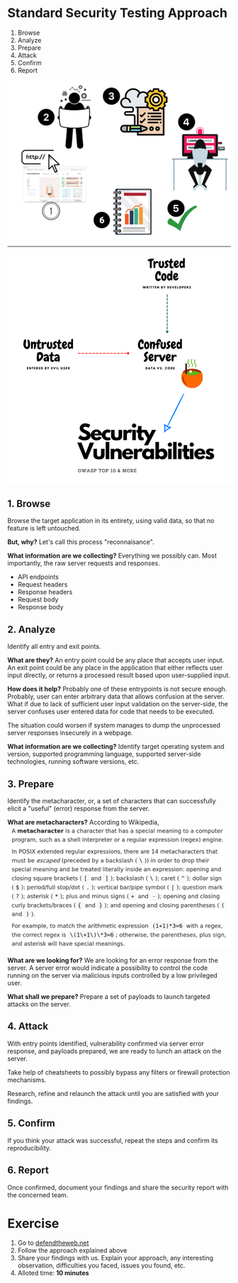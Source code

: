 # Standard Security Testing Approach

1. Browse
2. Analyze
3. Prepare
4. Attack
5. Confirm
6. Report

![Standard Approach](images/Approach.svg)

---

![Untrusted Data](images/Untrusted_Data.png)

## 1. Browse

Browse the target application in its entirety, using valid data, so that no feature is left untouched.

**But, why?**
Let's call this process "reconnaisance".

**What information are we collecting?**
Everything we possibly can. Most importantly, the raw server requests and responses.

* API endpoints
* Request headers
* Response headers
* Request body
* Response body

## 2. Analyze

Identify all entry and exit points.

**What are they?**
An entry point could be any place that accepts user input.
An exit point could be any place in the application that either reflects user input directly, or returns a processed result based upon user-supplied input. 

**How does it help?**
Probably one of these entrypoints is not secure enough. Probably, user can enter arbitrary data that allows confusion at the server. What if due to lack of sufficient user input validation on the server-side, the server confuses user entered data for code that needs to be executed.

The situation could worsen if system manages to dump the unprocessed server responses insecurely in a webpage.

**What information are we collecting?**
Identify target operating system and version, supported programming language, supported server-side technologies, running software versions, etc.

## 3. Prepare

Identify the metacharacter, or, a set of characters that can successfully elicit a "useful" (error) response from the server.

**What are metacharacters?**
According to Wikipedia,
![Metacharacters](images/metacharacters.png)

**What are we looking for?**
We are looking for an error response from the server. A server error would indicate a possibility to control the code running on the server via malicious inputs controlled by a low privileged user.

**What shall we prepare?**
Prepare a set of payloads to launch targeted attacks on the server.

## 4. Attack

With entry points identified, vulnerability confirmed via server error response, and payloads prepared, we are ready to lunch an attack on the server.

Take help of cheatsheets to possibly bypass any filters or firewall protection mechanisms.

Research, refine and relaunch the attack until you are satisfied with your findings.

## 5. Confirm

If you think your attack was successful, repeat the steps and confirm its reproducibility.

## 6. Report

Once confirmed, document your findings and share the security report with the concerned team.

# Exercise

1. Go to [defendtheweb.net](https://defendtheweb.net/)
2. Follow the approach explained above
3. Share your findings with us. Explain your approach, any interesting observation, difficulties you faced, issues you found, etc.
4. Alloted time: **10 minutes**